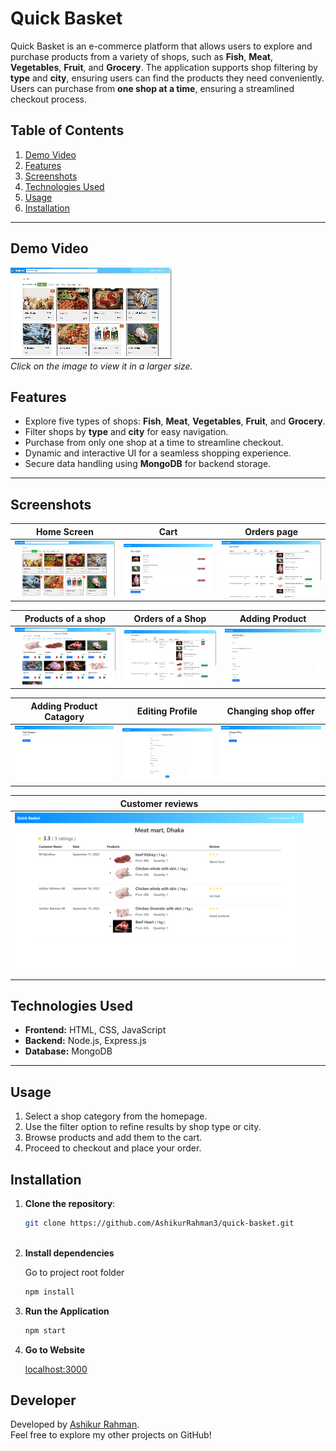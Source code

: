 # Quick Basket

Quick Basket is an e-commerce platform that allows users to explore and purchase products from a variety of shops, such as **Fish**, **Meat**, **Vegetables**, **Fruit**, and **Grocery**. The application supports shop filtering by **type** and **city**, ensuring users can find the products they need conveniently. Users can purchase from **one shop at a time**, ensuring a streamlined checkout process.

## Table of Contents

1. [Demo Video](#demo-video)  
2. [Features](#features)  
3. [Screenshots](#screenshots)  
4. [Technologies Used](#technologies-used)
5. [Usage](#usage)
6. [Installation](#installation)  
 

---

##  Demo Video
[![Demo Preview](./images/quick_basket_demo_video_main_medium.gif)](./images/quick_basket_demo_video_main_large.gif)  
*Click on the image to view it in a larger size.*

## Features

- Explore five types of shops: **Fish**, **Meat**, **Vegetables**, **Fruit**, and **Grocery**.
- Filter shops by **type** and **city** for easy navigation.
- Purchase from only one shop at a time to streamline checkout.
- Dynamic and interactive UI for a seamless shopping experience.
- Secure data handling using **MongoDB** for backend storage.

---


## **Screenshots**


| Home Screen | Cart | Orders page |
|-------------|-----------------|----------------------------|
| ![Home Screen](images/available_shops.png) | ![Cart](images/cart.png) | ![Orders page](images/customers_orders.png) |

| Products of a shop | Orders of a Shop | Adding Product |
|-------------|-----------------|----------------------------|
| ![Products of a shop](images/shops_products.png) | ![Orders of a Shop](images/shops_orders.png) | ![Adding Product](images/adding_product.png) |

| Adding Product Catagory | Editing Profile | Changing shop offer |
|-------------|-----------------|----------------------------|
| ![Adding Product Catagory](images/adding_catagory.png) | ![Editing Profile](images/edit_profile.png) | ![Changing shop offer](images/change_offer.png) 

| Customer reviews | | |
|-------------|-----------------|----------------------------|
| ![Customer reviews](images/customer_reviews.png) | | |

## Technologies Used

- **Frontend:** HTML, CSS, JavaScript  
- **Backend:** Node.js, Express.js  
- **Database:** MongoDB  

---

## Usage

1. Select a shop category from the homepage.
2. Use the filter option to refine results by shop type or city.
3. Browse products and add them to the cart.
4. Proceed to checkout and place your order.


## Installation

1. **Clone the repository**:  
   ```bash
   git clone https://github.com/AshikurRahman3/quick-basket.git



2. **Install dependencies**

    Go to project root folder
    ```bash
    npm install

3. **Run the Application**
    ```bash
    npm start

4. **Go to Website**

    [localhost:3000](http://localhost:3000)


## **Developer**

Developed by [Ashikur Rahman](https://github.com/AshikurRahman3).  
Feel free to explore my other projects on GitHub!

